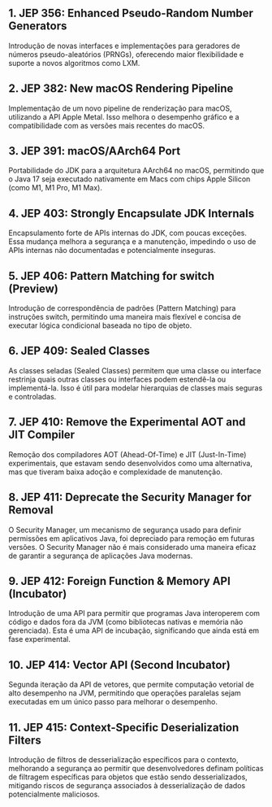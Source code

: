 ## 1. JEP 356: Enhanced Pseudo-Random Number Generators

Introdução de novas interfaces e implementações para geradores de números pseudo-aleatórios (PRNGs), oferecendo maior flexibilidade e suporte a novos algoritmos como LXM.

## 2. JEP 382: New macOS Rendering Pipeline

Implementação de um novo pipeline de renderização para macOS, utilizando a API Apple Metal. Isso melhora o desempenho gráfico e a compatibilidade com as versões mais recentes do macOS.

## 3. JEP 391: macOS/AArch64 Port

Portabilidade do JDK para a arquitetura AArch64 no macOS, permitindo que o Java 17 seja executado nativamente em Macs com chips Apple Silicon (como M1, M1 Pro, M1 Max).

## 4. JEP 403: Strongly Encapsulate JDK Internals

Encapsulamento forte de APIs internas do JDK, com poucas exceções. Essa mudança melhora a segurança e a manutenção, impedindo o uso de APIs internas não documentadas e potencialmente inseguras.

## 5. JEP 406: Pattern Matching for switch (Preview)

Introdução de correspondência de padrões (Pattern Matching) para instruções switch, permitindo uma maneira mais flexível e concisa de executar lógica condicional baseada no tipo de objeto.

## 6. JEP 409: Sealed Classes

As classes seladas (Sealed Classes) permitem que uma classe ou interface restrinja quais outras classes ou interfaces podem estendê-la ou implementá-la. Isso é útil para modelar hierarquias de classes mais seguras e controladas.

## 7. JEP 410: Remove the Experimental AOT and JIT Compiler

Remoção dos compiladores AOT (Ahead-Of-Time) e JIT (Just-In-Time) experimentais, que estavam sendo desenvolvidos como uma alternativa, mas que tiveram baixa adoção e complexidade de manutenção.

## 8. JEP 411: Deprecate the Security Manager for Removal

O Security Manager, um mecanismo de segurança usado para definir permissões em aplicativos Java, foi depreciado para remoção em futuras versões. O Security Manager não é mais considerado uma maneira eficaz de garantir a segurança de aplicações Java modernas.

## 9. JEP 412: Foreign Function & Memory API (Incubator)

Introdução de uma API para permitir que programas Java interoperem com código e dados fora da JVM (como bibliotecas nativas e memória não gerenciada). Esta é uma API de incubação, significando que ainda está em fase experimental.

## 10. JEP 414: Vector API (Second Incubator)

Segunda iteração da API de vetores, que permite computação vetorial de alto desempenho na JVM, permitindo que operações paralelas sejam executadas em um único passo para melhorar o desempenho.

## 11. JEP 415: Context-Specific Deserialization Filters

Introdução de filtros de desserialização específicos para o contexto, melhorando a segurança ao permitir que desenvolvedores definam políticas de filtragem específicas para objetos que estão sendo desserializados, mitigando riscos de segurança associados à desserialização de dados potencialmente maliciosos.